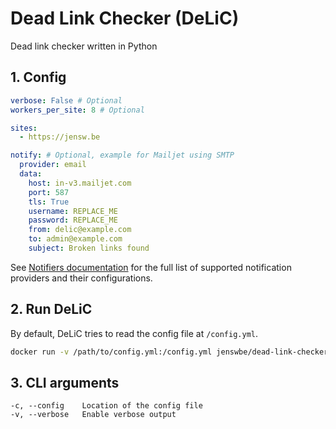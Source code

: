 # Dead Link Checker (DeLiC)

Dead link checker written in Python

## 1. Config

```yaml
verbose: False # Optional
workers_per_site: 8 # Optional

sites:
  - https://jensw.be

notify: # Optional, example for Mailjet using SMTP
  provider: email
  data:
    host: in-v3.mailjet.com
    port: 587
    tls: True
    username: REPLACE_ME
    password: REPLACE_ME
    from: delic@example.com
    to: admin@example.com
    subject: Broken links found
```

See [Notifiers documentation](https://notifiers.readthedocs.io/en/latest/providers/index.html)
for the full list of supported notification providers and their configurations.

## 2. Run DeLiC

By default, DeLiC tries to read the config file at `/config.yml`.

```bash
docker run -v /path/to/config.yml:/config.yml jenswbe/dead-link-checker
```

## 3. CLI arguments
```
-c, --config    Location of the config file
-v, --verbose   Enable verbose output
```